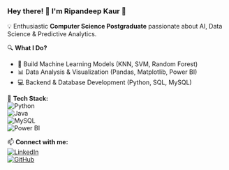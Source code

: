 ### Hey there! 👋 I'm Ripandeep Kaur 🚀  
💡 Enthusiastic **Computer Science Postgraduate** passionate about AI, Data Science & Predictive Analytics.  

🔍 **What I Do?**  
- 🤖 Build Machine Learning Models (KNN, SVM, Random Forest)  
- 📊 Data Analysis & Visualization (Pandas, Matplotlib, Power BI)  
- 💻 Backend & Database Development (Python, SQL, MySQL)  

🔧 **Tech Stack:**  
![Python](https://img.shields.io/badge/-Python-3776AB?style=flat&logo=python&logoColor=white)  
![Java](https://img.shields.io/badge/-Java-007396?style=flat&logo=java&logoColor=white)  
![MySQL](https://img.shields.io/badge/-MySQL-4479A1?style=flat&logo=mysql&logoColor=white)  
![Power BI](https://img.shields.io/badge/-PowerBI-F2C811?style=flat&logo=powerbi&logoColor=black)  

📫 **Connect with me:**  
[![LinkedIn](https://img.shields.io/badge/-LinkedIn-0077B5?style=flat&logo=linkedin&logoColor=white)](your-linkedin-url)  
[![GitHub](https://img.shields.io/badge/-GitHub-181717?style=flat&logo=github&logoColor=white)](https://github.com/your-username)  
